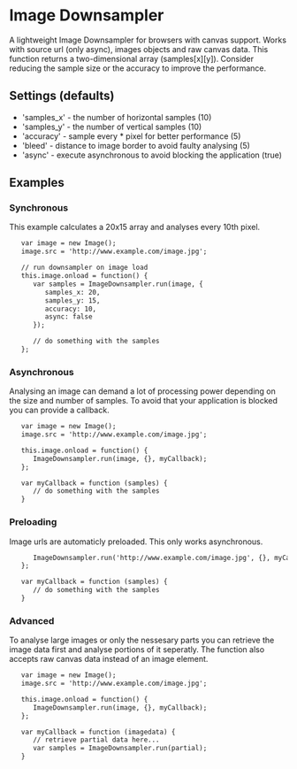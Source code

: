 # Image Downsampler

A lightweight Image Downsampler for browsers with canvas support. Works with source url (only async), images objects and raw canvas data. This function returns a two-dimensional array (samples[x][y]). Consider reducing the sample size or the accuracy to improve the performance.

## Settings (defaults)

- 'samples_x' - the number of horizontal samples (10)
- 'samples_y' - the number of vertical samples (10)
- 'accuracy' - sample every * pixel for better performance (5)
- 'bleed' - distance to image border to avoid faulty analysing (5)
- 'async' - execute asynchronous to avoid blocking the application (true)

## Examples

### Synchronous

This example calculates a 20x15 array and analyses every 10th pixel.

```html
   var image = new Image();
   image.src = 'http://www.example.com/image.jpg';

   // run downsampler on image load
   this.image.onload = function() {
      var samples = ImageDownsampler.run(image, {
         samples_x: 20,
         samples_y: 15,
         accuracy: 10,
         async: false
      });

      // do something with the samples
   };
```

### Asynchronous

Analysing an image can demand a lot of processing power depending on the size and number of samples. To avoid that your application is blocked you can provide a callback.

```html
   var image = new Image();
   image.src = 'http://www.example.com/image.jpg';

   this.image.onload = function() {
      ImageDownsampler.run(image, {}, myCallback);
   };

   var myCallback = function (samples) {
      // do something with the samples
   }
```

### Preloading

Image urls are automaticly preloaded. This only works asynchronous.

```html
      ImageDownsampler.run('http://www.example.com/image.jpg', {}, myCallback);
   };

   var myCallback = function (samples) {
      // do something with the samples
   }
```

### Advanced

To analyse large images or only the nessesary parts you can retrieve the image data first and analyse portions of it seperatly. The function also accepts raw canvas data instead of an image element.

```html
   var image = new Image();
   image.src = 'http://www.example.com/image.jpg';

   this.image.onload = function() {
      ImageDownsampler.run(image, {}, myCallback);
   };

   var myCallback = function (imagedata) {
      // retrieve partial data here...
      var samples = ImageDownsampler.run(partial);
   }
```
